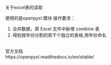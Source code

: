 关于excel表的读取

使用的是openpyxl 模块
操作要求：</br>
1. 合并数据，原 Excel 文件中新增 combine 表
2. 得到按年份分割的若干个独立的表格,用年份命名

</br>
官方文档
</br>
https://openpyxl.readthedocs.io/en/stable/ 